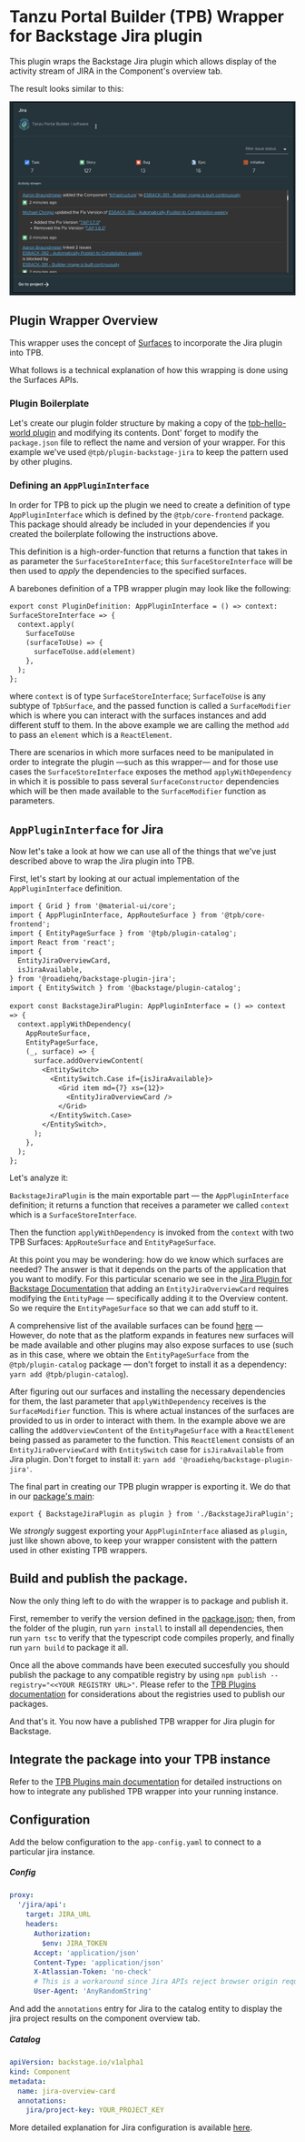# Tanzu Portal Builder (TPB) Wrapper for Backstage Jira plugin

This plugin wraps the Backstage Jira plugin which allows display of the activity stream of JIRA in the Component's overview tab.

The result looks similar to this:

![JIRA Overview Card](./docs/Jira-overview-card.png)

## Plugin Wrapper Overview

This wrapper uses the concept of [Surfaces](https://gitlab.eng.vmware.com/esback/core#frontend-plugins) to incorporate the Jira plugin into TPB.

What follows is a technical explanation of how this wrapping is done using the Surfaces APIs.

### Plugin Boilerplate

Let's create our plugin folder structure by making a copy of the [tpb-hello-world plugin](../tpb-hello-world/) and modifying its contents.
Dont' forget to modify the `package.json` file to reflect the name and version of your wrapper. For this example we've used `@tpb/plugin-backstage-jira` to keep the pattern used by other plugins.

### Defining an `AppPluginInterface`

In order for TPB to pick up the plugin we need to create a definition of type `AppPluginInterface` which is defined by the `@tpb/core-frontend` package. This package should already be included in your dependencies if you created the boilerplate following the instructions above.

This definition is a high-order-function that returns a function that takes in as parameter the `SurfaceStoreInterface`; this `SurfaceStoreInterface` will be then used to _apply_ the dependencies to the specified surfaces.

A barebones definition of a TPB wrapper plugin may look like the following:

```
export const PluginDefinition: AppPluginInterface = () => context: SurfaceStoreInterface => {
  context.apply(
    SurfaceToUse
    (surfaceToUse) => {
      surfaceToUse.add(element)
    },
  );
};

```

where `context` is of type `SurfaceStoreInterface`; `SurfaceToUse` is any subtype of `TpbSurface`, and the passed function is called a `SurfaceModifier` which is where you can interact with the surfaces instances and add different stuff to them.
In the above example we are calling the method `add` to pass an `element` which is a `ReactElement`.

There are scenarios in which more surfaces need to be manipulated in order to integrate the plugin —such as this wrapper— and for those use cases the `SurfaceStoreInterface` exposes the method `applyWithDependency` in which it is possible to pass several `SurfaceConstructor` dependencies which will be then made available to the `SurfaceModifier` function as parameters.

## `AppPluginInterface` for Jira

Now let's take a look at how we can use all of the things that we've just described above to wrap the Jira plugin into TPB.

First, let's start by looking at our actual implementation of the `AppPluginInterface` definition.

```
import { Grid } from '@material-ui/core';
import { AppPluginInterface, AppRouteSurface } from '@tpb/core-frontend';
import { EntityPageSurface } from '@tpb/plugin-catalog';
import React from 'react';
import {
  EntityJiraOverviewCard,
  isJiraAvailable,
} from '@roadiehq/backstage-plugin-jira';
import { EntitySwitch } from '@backstage/plugin-catalog';

export const BackstageJiraPlugin: AppPluginInterface = () => context => {
  context.applyWithDependency(
    AppRouteSurface,
    EntityPageSurface,
    (_, surface) => {
      surface.addOverviewContent(
        <EntitySwitch>
          <EntitySwitch.Case if={isJiraAvailable}>
            <Grid item md={7} xs={12}>
              <EntityJiraOverviewCard />
            </Grid>
          </EntitySwitch.Case>
        </EntitySwitch>,
      );
    },
  );
};

```

Let's analyze it:

`BackstageJiraPlugin` is the main exportable part — the `AppPluginInterface` definition; it returns a function that receives a parameter we called `context` which is a `SurfaceStoreInterface`.

Then the function `applyWithDependency` is invoked from the `context` with two TPB Surfaces: `AppRouteSurface` and `EntityPageSurface`.

At this point you may be wondering: how do we know which surfaces are needed?
The answer is that it depends on the parts of the application that you want to modify. For this particular scenario we see in the [Jira Plugin for Backstage Documentation](https://github.com/RoadieHQ/roadie-backstage-plugins/blob/main/plugins/frontend/backstage-plugin-jira/README.md) that adding an `EntityJiraOverviewCard` requires modifying the `EntityPage` — specifically adding it to the Overview content. So we require the `EntityPageSurface` so that we can add stuff to it.

A comprehensive list of the available surfaces can be found [here](../../README.md) — However, do note that as the platform expands in features new surfaces will be made available and other plugins may also expose surfaces to use (such as in this case, where we obtain the `EntityPageSurface` from the `@tpb/plugin-catalog` package — don't forget to install it as a dependency: `yarn add @tpb/plugin-catalog`).

After figuring out our surfaces and installing the necessary dependencies for them, the last parameter that `applyWithDependency` receives is the `SurfaceModifier` function. This is where actual instances of the surfaces are provided to us in order to interact with them. In the example above we are calling the `addOverviewContent` of the `EntityPageSurface` with a `ReactElement` being passed as parameter to the function.
This `ReactElement` consists of an `EntityJiraOverviewCard` with `EntitySwitch` case for `isJiraAvailable` from Jira plugin. Don't forget to install it: `yarn add '@roadiehq/backstage-plugin-jira'`.

The final part in creating our TPB plugin wrapper is exporting it. We do that in our [package's main](./src/index.ts):

```
export { BackstageJiraPlugin as plugin } from './BackstageJiraPlugin';

```

We _strongly_ suggest exporting your `AppPluginInterface` aliased as `plugin`, just like shown above, to keep your wrapper consistent with the pattern used in other existing TPB wrappers.

## Build and publish the package.

Now the only thing left to do with the wrapper is to package and publish it.

First, remember to verify the version defined in the [package.json](./package.json); then, from the folder of the plugin, run `yarn install` to install all dependencies, then run `yarn tsc` to verify that the typescript code compiles properly, and finally run `yarn build` to package it all.

Once all the above commands have been executed succesfully you should publish the package to any compatible registry by using `npm publish --registry="<<YOUR REGISTRY URL>"`.
Please refer to the [TPB Plugins documentation](../README.md) for considerations about the registries used to publish our packages.

And that's it. You now have a published TPB wrapper for Jira plugin for Backstage.

## Integrate the package into your TPB instance

Refer to the [TPB Plugins main documentation](../README.md) for detailed instructions on how to integrate any published TPB wrapper into your running instance.

## Configuration

Add the below configuration to the `app-config.yaml` to connect to a particular jira instance.

##### Config

```yaml
proxy:
  '/jira/api':
    target: JIRA_URL
    headers:
      Authorization:
        $env: JIRA_TOKEN
      Accept: 'application/json'
      Content-Type: 'application/json'
      X-Atlassian-Token: 'no-check'
      # This is a workaround since Jira APIs reject browser origin requests. Any dummy string without whitespace works.
      User-Agent: 'AnyRandomString'
```

And add the `annotations` entry for Jira to the catalog entity to display the jira project results on the component overview tab.

##### Catalog

```yaml
apiVersion: backstage.io/v1alpha1
kind: Component
metadata:
  name: jira-overview-card
  annotations:
    jira/project-key: YOUR_PROJECT_KEY
```

More detailed explanation for Jira configuration is available [here](https://github.com/RoadieHQ/roadie-backstage-plugins/blob/main/plugins/frontend/backstage-plugin-jira/README.md).
